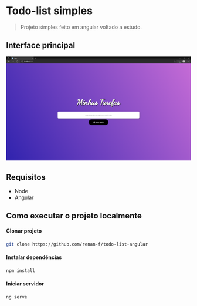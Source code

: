 # Todo-list simples

>Projeto simples feito em angular voltado a estudo.

## Interface principal

<img src="src/assets/image/index.png">

## Requisitos
* Node
* Angular

## Como executar o projeto localmente
#### Clonar projeto
```bash
git clone https://github.com/renan-f/todo-list-angular
````
#### Instalar dependências
```bash
npm install
```

#### Iniciar servidor
```bash
ng serve
````